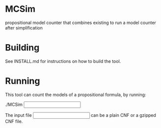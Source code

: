 # MCSim
propositional model counter that combines existing to run a model counter after simplification

# Building

See INSTALL.md for instructions on how to build the tool.

# Running

This tool can count the models of a propositional formula, by running:

./MCSim <input>

The input file <input> can be a plain CNF or a gzipped CNF file.
